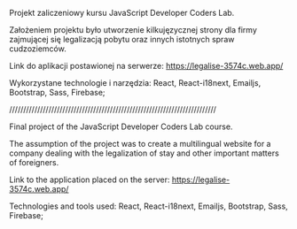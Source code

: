 Projekt zaliczeniowy kursu JavaScript Developer Coders Lab.

Założeniem projektu było utworzenie kilkujęzycznej strony dla firmy zajmującej się legalizacją pobytu oraz
innych istotnych spraw cudzoziemców.

Link do aplikacji postawionej na serwerze: https://legalise-3574c.web.app/

Wykorzystane technologie i narzędzia:
React, React-i18next, Emailjs, Bootstrap, Sass, Firebase;

//////////////////////////////////////////////////////////////////////////

Final project of the JavaScript Developer Coders Lab course.

The assumption of the project was to create a multilingual website for a company dealing with the legalization of stay and
other important matters of foreigners.

Link to the application placed on the server: https://legalise-3574c.web.app/

Technologies and tools used:
React, React-i18next, Emailjs, Bootstrap, Sass, Firebase;

